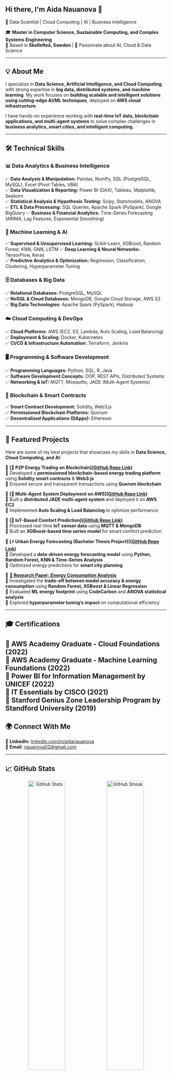 ## Hi there, I'm Aida Nauanova 👋
🚀 Data Scientist | Cloud Computing | AI | Business Intelligence 

🎓 **Master in Computer Science, Sustainable Computing, and Complex Systems Engineering**  
📍 Based in **Skellefteå, Sweden** | 🌱 Passionate about AI, Cloud & Data Science  

---

## **💡 About Me**
I specialize in **Data Science, Artificial Intelligence, and Cloud Computing**, with strong expertise in **big data, distributed systems, and machine learning**. My work focuses on **building scalable and intelligent solutions using cutting-edge AI/ML techniques**, deployed on **AWS cloud infrastructure**.  

I have hands-on experience working with **real-time IoT data, blockchain applications, and multi-agent systems** to solve complex challenges in **business analytics, smart cities, and intelligent computing**.  

---
 
## **🛠️ Technical Skills**

### **📊 Data Analytics & Business Intelligence**
✅ **Data Analysis & Manipulation:** Pandas, NumPy, SQL (PostgreSQL, MySQL), Excel (Pivot Tables, VBA)  
✅ **Data Visualization & Reporting:** Power BI (DAX), Tableau, Matplotlib, Seaborn  
✅ **Statistical Analysis & Hypothesis Testing:** Scipy, Statsmodels, ANOVA  
✅ **ETL & Data Processing:** SQL Queries, Apache Spark (PySpark), Google BigQuery 
✅ **Business & Financial Analytics:** Time-Series Forecasting (ARIMA, Lag Features, Exponential Smoothing)  

### **🤖 Machine Learning & AI**
✅ **Supervised & Unsupervised Learning:** Scikit-Learn, XGBoost, Random Forest, KNN, GNN, LSTM
✅ **Deep Learning & Neural Networks:** TensorFlow, Keras  
✅ **Predictive Analytics & Optimization:** Regression, Classification, Clustering, Hyperparameter Tuning  

### **🗄️ Databases & Big Data**
✅ **Relational Databases:** PostgreSQL, MySQL  
✅ **NoSQL & Cloud Databases:** MongoDB, Google Cloud Storage, AWS S3  
✅ **Big Data Technologies:** Apache Spark (PySpark), Hadoop  

### **☁️ Cloud Computing & DevOps**
✅ **Cloud Platforms:** AWS (EC2, S3, Lambda, Auto Scaling, Load Balancing)  
✅ **Deployment & Scaling:** Docker, Kubernetes  
✅ **CI/CD & Infrastructure Automation:** Terraform, Jenkins  

### **🖥️ Programming & Software Development**
✅ **Programming Languages:** Python, SQL, R, Java  
✅ **Software Development Concepts:** OOP, REST APIs, Distributed Systems  
✅ **Networking & IoT:** MQTT, Mosquitto, JADE (Multi-Agent Systems)  

### **🔗 Blockchain & Smart Contracts**
✅ **Smart Contract Development:** Solidity, Web3.js  
✅ **Permissioned Blockchain Platforms:** Quorum  
✅ **Decentralized Applications (DApps):** Ethereum
 
---

## **📌 Featured Projects**
Here are some of my best projects that showcase my skills in **Data Science, Cloud Computing, and AI**:

📌 **[🔗 P2P Energy Trading on Blockchain]([GitHub Repo Link](https://github.com/nauanova02/p2p-energy-trading.git))**  
🔹 Developed a **permissioned blockchain-based energy trading platform** using **Solidity smart contracts** & **Web3.js**  
🔹 Ensured secure and transparent transactions using **Quorum blockchain**  

📌 **[🤖 Multi-Agent System Deployment on AWS]([GitHub Repo Link](https://github.com/nauanova02/multi-agent-system.git))**  
🔹 Built a **distributed JADE multi-agent system** and deployed it on **AWS EC2**  
🔹 Implemented **Auto Scaling & Load Balancing** to optimize performance  

📌 **[📡 IoT-Based Comfort Prediction]([GitHub Repo Link](https://github.com/nauanova02/comfort-prediction.git))**  
🔹 Processed real-time **IoT sensor data** using **MQTT & MongoDB**  
🔹 Built an **XGBoost-based time series model** for smart comfort prediction  

📌 **[⚡ Urban Energy Forecasting (Bachelor Thesis Project)]([GitHub Repo Link](https://github.com/nauanova02/data-analysis-project.git))**  
🔹 Developed a **data-driven energy forecasting model** using **Python, Random Forest, KNN & Time-Series Analysis**  
🔹 Optimized energy predictions for **smart city planning**  

📌 **[📄 Research Paper: Energy Consumption Analysis](https://github.com/nauanova02/sustainable-predicting-model.git)**  
🔹 Investigated the **trade-off between model accuracy & energy consumption** using **Random Forest, XGBoost & Linear Regression**  
🔹 Evaluated **ML energy footprint** using **CodeCarbon** and **ANOVA statistical analysis**  
🔹 Explored **hyperparameter tuning’s impact** on computational efficiency  

---
## **🎓 Certifications**
📌 **AWS Academy Graduate - Cloud Foundations** (2022)  
📌 **AWS Academy Graduate - Machine Learning Foundations** (2022)  
📌 **Power BI for Information Management by UNICEF** (2022)  
📌 **IT Essentials by CISCO** (2021)  
📌 **Stanford Genius Zone Leadership Program by Standford University** (2019)  
---
## **🌍 Connect With Me**
📌 **LinkedIn:** [linkedin.com/in/aidanauanova](https://linkedin.com/in/aidanauanova)  
📌 **Email:** [nauanova02@gmail.com](mailto:nauanova02@gmail.com)  

---

## **📈 GitHub Stats**
<p align="center">
  <img src="https://github-readme-stats.vercel.app/api?username=nauanova02&show_icons=true&theme=radical" width="48%" alt="GitHub Stats">
  <img src="https://github-readme-streak-stats.herokuapp.com/?user=nauanova02&theme=radical" width="48%" alt="GitHub Streak">
</p>

---

- ⚡ Fun fact: I love playing volleyball, tennis, skiing, and basically any sport activity :) 
